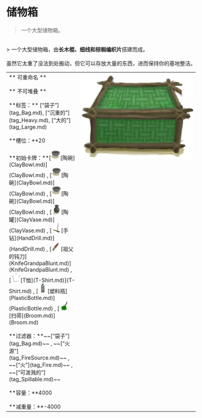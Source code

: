 # 储物箱  
> 一个大型储物箱。  
<br>  
> 一个大型储物箱，由<b>长木棍、细线和棕榈编织片</b>搭建而成。<br><br>虽然它太重了没法到处搬动，但它可以存放大量的东西，进而保持你的基地整洁。  
  
<table class="table table-bordered"><tbody><tr ><td  style="width:80%;text-align:left;vertical-align:top;" >** 可重命名 **<br><br>** 不可堆叠 **<br><br>**标签：**	[“袋子”](tag_Bag.md), [“沉重的”](tag_Heavy.md), [“大的”](tag_Large.md)<br><br>**槽位：**20<br><br>**初始卡牌：**[<div style="width:25px;display:inline-block;text-align:center"><img decoding="async" src="Sprite/ClayBowl.png" href="a.md" style="max-width:25px;max-height:25px;"></div>[陶碗](ClayBowl.md)](ClayBowl.md) , [<div style="width:25px;display:inline-block;text-align:center"><img decoding="async" src="Sprite/ClayBowl.png" href="a.md" style="max-width:25px;max-height:25px;"></div>[陶碗](ClayBowl.md)](ClayBowl.md) , [<div style="width:25px;display:inline-block;text-align:center"><img decoding="async" src="Sprite/ClayBowl.png" href="a.md" style="max-width:25px;max-height:25px;"></div>[陶碗](ClayBowl.md)](ClayBowl.md) , [<div style="width:25px;display:inline-block;text-align:center"><img decoding="async" src="Sprite/ClayVase.png" href="a.md" style="max-width:25px;max-height:25px;"></div>[陶罐](ClayVase.md)](ClayVase.md) , [<div style="width:25px;display:inline-block;text-align:center"><img decoding="async" src="Sprite/HandDrill.png" href="a.md" style="max-width:25px;max-height:25px;"></div>[手钻](HandDrill.md)](HandDrill.md) , [<div style="width:25px;display:inline-block;text-align:center"><img decoding="async" src="Sprite/GrandfathersDagger.png" href="a.md" style="max-width:25px;max-height:25px;"></div>[祖父的钝刀](KnifeGrandpaBlunt.md)](KnifeGrandpaBlunt.md) , [<div style="width:25px;display:inline-block;text-align:center"><img decoding="async" src="Sprite/Shirt.png" href="a.md" style="max-width:25px;max-height:25px;"></div>[T恤](T-Shirt.md)](T-Shirt.md) , [<div style="width:25px;display:inline-block;text-align:center"><img decoding="async" src="Sprite/PlasticBottleDirty.png" href="a.md" style="max-width:25px;max-height:25px;"></div>[塑料瓶](PlasticBottle.md)](PlasticBottle.md) , [<div style="width:25px;display:inline-block;text-align:center"><img decoding="async" src="Sprite/Broom.png" href="a.md" style="max-width:25px;max-height:25px;"></div>[扫帚](Broom.md)](Broom.md)<br><br>**过滤器：**~~[“袋子”](tag_Bag.md)~~ , ~~[“火源”](tag_FireSource.md)~~ , ~~[“火”](tag_Fire.md)~~ , ~~[“可泼溅的”](tag_Spillable.md)~~<br><br>**容量：**4000<br><br>**减重量：**-4000</td><td  style="width:20%;text-align:left;vertical-align:top;" ><div style="width:300px;display:inline-block;text-align:center"><img decoding="async" src="Sprite/Chest.png" href="a.md" style="max-width:300px;max-height:300px;"></div></td></tr></tbody></tbody></table>  
  


<script>document.title="储物箱 - 卡牌生存百科 Card Survival Wiki";</script>
